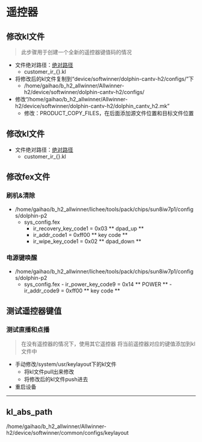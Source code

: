# 遥控器

## 修改kl文件 
> 此步骤用于创建一个全新的遥控器键值码的情况

- 文件绝对路径：[绝对路径](#kl_abs_path "good")   
	- customer_ir_{}.kl
- 将修改后的kl文件复制到“device/softwinner/dolphin-cantv-h2/configs/”下  
	- /home/gaihao/b_h2_allwinner/Allwinner-h2/device/softwinner/dolphin-cantv-h2/configs/
- 修改“/home/gaihao/b_h2_allwinner/Allwinner-h2/device/softwinner/dolphin-cantv-h2/dolphin_cantv_h2.mk”
	- 修改：PRODUCT_COPY_FILES，在后面添加源文件位置和目标文件位置
	
## 修改kl文件 

- 文件绝对路径：[绝对路径](#klAbaPath "good")   
	- customer_ir_{}.kl


## 修改fex文件

### 刷机&清除

- /home/gaihao/b_h2_allwinner/lichee/tools/pack/chips/sun8iw7p1/configs/dolphin-p2
	- sys_config.fex 
		- ir_recovery_key_code1       = 0x03 ** dpad_up **  
		- ir_addr_code1               = 0xff00 ** key code **
		- ir_wipe_key_code1           = 0x02 ** dpad_down **  


### 电源键唤醒
- /home/gaihao/b_h2_allwinner/lichee/tools/pack/chips/sun8iw7p1/configs/dolphin-p2
	- sys_config.fex 
			- ir_power_key_code9  = 0x14 ** POWER **
			- ir_addr_code9       = 0xff00 ** key code ** 


## 测试遥控器键值
### 测试直播和点播
> 在没有遥控器的情况下，使用其它遥控器
> 将当前遥控器对应的键值添加到kl文件中
- 手动修改/system/usr/keylayout下的kl文件
	- 将kl文件pull出来修改
	- 将修改后的kl文件push进去
- 重启设备

*****  

## kl_abs_path
/home/gaihao/b_h2_allwinner/Allwinner-h2/device/softwinner/common/configs/keylayout
